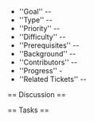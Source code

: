  * ''Goal'' -- 
 * ''Type'' -- 
 * ''Priority'' -- 
 * ''Difficulty'' -- 
 * ''Prerequisites'' -- 
 * ''Background'' -- 
 * ''Contributors'' -- 
 * ''Progress'' - 
 * ''Related Tickets'' -- 

== Discussion ==

== Tasks ==
